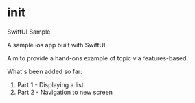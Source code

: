 # init


SwiftUI Sample 

A sample ios app built with SwiftUI. 

Aim to provide a hand-ons example of topic via features-based.

What's been added so far:
1. Part 1 - Displaying a list  
2. Part 2 - Navigation to new screen

